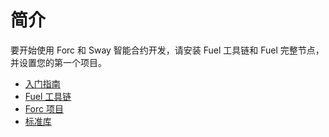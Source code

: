 # 简介

要开始使用 Forc 和 Sway 智能合约开发，请安装 Fuel 工具链和 Fuel 完整节点，并设置您的第一个项目。

- [入门指南](./getting_started.md)
- [Fuel 工具链](./fuel_toolchain.md)
- [Forc 项目](./forc_project.md)
- [标准库](./standard_library.md)
